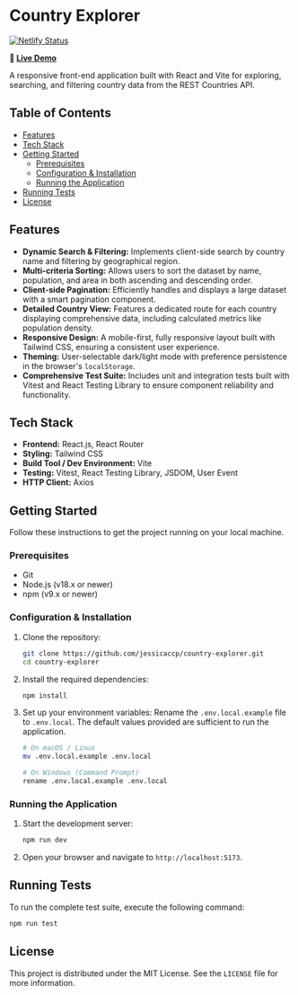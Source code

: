 # Country Explorer

[![Netlify Status](https://api.netlify.com/api/v1/badges/dab157e8-3548-402d-8206-a68da038e2fb/deploy-status)](https://app.netlify.com/projects/country-explorer1/deploys)

**📍 [Live Demo](https://country-explorer1.netlify.app/)**

A responsive front-end application built with React and Vite for exploring, searching, and filtering country data from the REST Countries API.

## Table of Contents

- [Features](#features)
- [Tech Stack](#tech-stack)
- [Getting Started](#getting-started)
  - [Prerequisites](#prerequisites)
  - [Configuration & Installation](#configuration--installation)
  - [Running the Application](#running-the-application)
- [Running Tests](#running-tests)
- [License](#license)

## Features

- **Dynamic Search & Filtering:** Implements client-side search by country name and filtering by geographical region.
- **Multi-criteria Sorting:** Allows users to sort the dataset by name, population, and area in both ascending and descending order.
- **Client-side Pagination:** Efficiently handles and displays a large dataset with a smart pagination component.
- **Detailed Country View:** Features a dedicated route for each country displaying comprehensive data, including calculated metrics like population density.
- **Responsive Design:** A mobile-first, fully responsive layout built with Tailwind CSS, ensuring a consistent user experience.
- **Theming:** User-selectable dark/light mode with preference persistence in the browser's `localStorage`.
- **Comprehensive Test Suite:** Includes unit and integration tests built with Vitest and React Testing Library to ensure component reliability and functionality.

## Tech Stack

- **Frontend:** React.js, React Router
- **Styling:** Tailwind CSS
- **Build Tool / Dev Environment:** Vite
- **Testing:** Vitest, React Testing Library, JSDOM, User Event
- **HTTP Client:** Axios

## Getting Started

Follow these instructions to get the project running on your local machine.

### Prerequisites

- Git
- Node.js (v18.x or newer)
- npm (v9.x or newer)

### Configuration & Installation

1. Clone the repository:

    ```bash
    git clone https://github.com/jessicaccp/country-explorer.git
    cd country-explorer
    ```

2. Install the required dependencies:

    ```bash
    npm install
    ```

3. Set up your environment variables:
    Rename the `.env.local.example` file to `.env.local`. The default values provided are sufficient to run the application.

    ```bash
    # On macOS / Linux
    mv .env.local.example .env.local

    # On Windows (Command Prompt)
    rename .env.local.example .env.local
    ```

### Running the Application

1. Start the development server:

    ```bash
    npm run dev
    ```

2. Open your browser and navigate to `http://localhost:5173`.

## Running Tests

To run the complete test suite, execute the following command:

```bash
npm run test
```

## License

This project is distributed under the MIT License. See the `LICENSE` file for more information.

